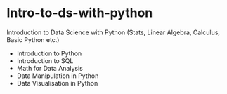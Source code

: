 # Intro-to-ds-with-python
Introduction to Data Science with Python (Stats, Linear Algebra, Calculus, Basic Python etc.)

- Introduction to Python
- Introduction to SQL
- Math for Data Analysis
- Data Manipulation in Python
- Data Visualisation in Python
